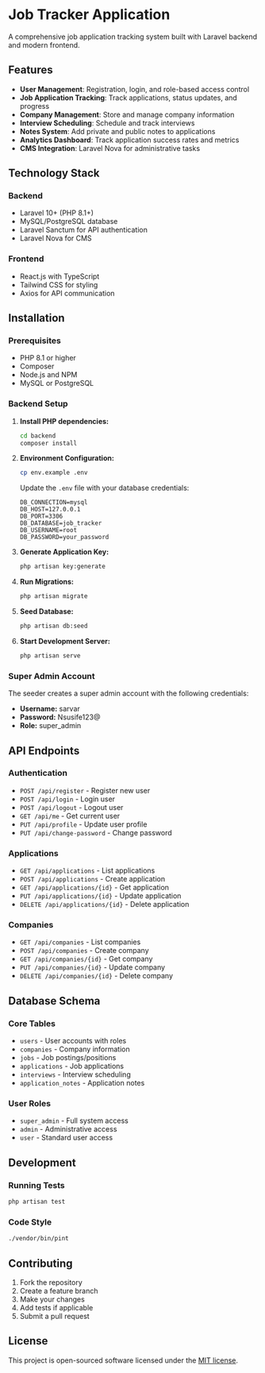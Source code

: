 # Job Tracker Application

A comprehensive job application tracking system built with Laravel backend and modern frontend.

## Features

- **User Management**: Registration, login, and role-based access control
- **Job Application Tracking**: Track applications, status updates, and progress
- **Company Management**: Store and manage company information
- **Interview Scheduling**: Schedule and track interviews
- **Notes System**: Add private and public notes to applications
- **Analytics Dashboard**: Track application success rates and metrics
- **CMS Integration**: Laravel Nova for administrative tasks

## Technology Stack

### Backend
- Laravel 10+ (PHP 8.1+)
- MySQL/PostgreSQL database
- Laravel Sanctum for API authentication
- Laravel Nova for CMS

### Frontend
- React.js with TypeScript
- Tailwind CSS for styling
- Axios for API communication

## Installation

### Prerequisites
- PHP 8.1 or higher
- Composer
- Node.js and NPM
- MySQL or PostgreSQL

### Backend Setup

1. **Install PHP dependencies:**
   ```bash
   cd backend
   composer install
   ```

2. **Environment Configuration:**
   ```bash
   cp env.example .env
   ```
   
   Update the `.env` file with your database credentials:
   ```
   DB_CONNECTION=mysql
   DB_HOST=127.0.0.1
   DB_PORT=3306
   DB_DATABASE=job_tracker
   DB_USERNAME=root
   DB_PASSWORD=your_password
   ```

3. **Generate Application Key:**
   ```bash
   php artisan key:generate
   ```

4. **Run Migrations:**
   ```bash
   php artisan migrate
   ```

5. **Seed Database:**
   ```bash
   php artisan db:seed
   ```

6. **Start Development Server:**
   ```bash
   php artisan serve
   ```

### Super Admin Account

The seeder creates a super admin account with the following credentials:
- **Username:** sarvar
- **Password:** Nsusife123@
- **Role:** super_admin

## API Endpoints

### Authentication
- `POST /api/register` - Register new user
- `POST /api/login` - Login user
- `POST /api/logout` - Logout user
- `GET /api/me` - Get current user
- `PUT /api/profile` - Update user profile
- `PUT /api/change-password` - Change password

### Applications
- `GET /api/applications` - List applications
- `POST /api/applications` - Create application
- `GET /api/applications/{id}` - Get application
- `PUT /api/applications/{id}` - Update application
- `DELETE /api/applications/{id}` - Delete application

### Companies
- `GET /api/companies` - List companies
- `POST /api/companies` - Create company
- `GET /api/companies/{id}` - Get company
- `PUT /api/companies/{id}` - Update company
- `DELETE /api/companies/{id}` - Delete company

## Database Schema

### Core Tables
- `users` - User accounts with roles
- `companies` - Company information
- `jobs` - Job postings/positions
- `applications` - Job applications
- `interviews` - Interview scheduling
- `application_notes` - Application notes

### User Roles
- `super_admin` - Full system access
- `admin` - Administrative access
- `user` - Standard user access

## Development

### Running Tests
```bash
php artisan test
```

### Code Style
```bash
./vendor/bin/pint
```

## Contributing

1. Fork the repository
2. Create a feature branch
3. Make your changes
4. Add tests if applicable
5. Submit a pull request

## License

This project is open-sourced software licensed under the [MIT license](https://opensource.org/licenses/MIT).
